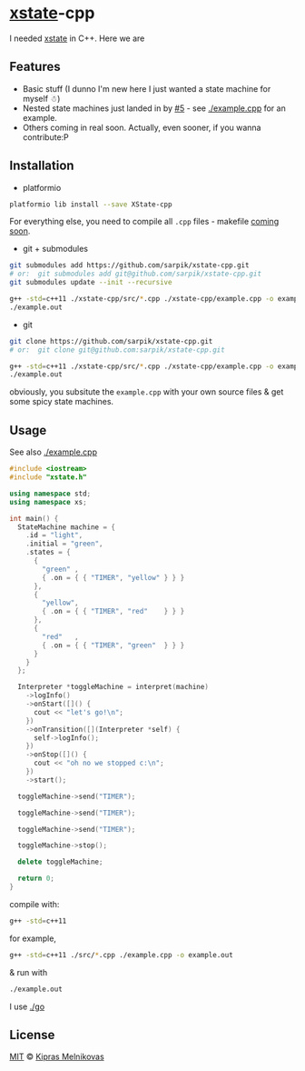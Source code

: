 # [xstate](https://github.com/davidkpiano/xstate)-cpp

I needed [xstate](https://github.com/davidkpiano/xstate) in C++. Here we are

## Features

* Basic stuff (I dunno I'm new here I just wanted a state machine for myself ☃)
* Nested state machines just landed in by [#5](https://github.com/sarpik/xstate-cpp/pull/5) - see [./example.cpp](./example.cpp) for an example.
* Others coming in real soon. Actually, even sooner, if you wanna contribute:P

## Installation

* platformio

```sh
platformio lib install --save XState-cpp
```

For everything else, you need to compile all `.cpp` files - makefile [coming soon](https://github.com/sarpik/xstate-cpp/issues/7).

* git + submodules

```sh
git submodules add https://github.com/sarpik/xstate-cpp.git
# or:  git submodules add git@github.com/sarpik/xstate-cpp.git
git submodules update --init --recursive

g++ -std=c++11 ./xstate-cpp/src/*.cpp ./xstate-cpp/example.cpp -o example.out
./example.out
```

* git

```sh
git clone https://github.com/sarpik/xstate-cpp.git
# or:  git clone git@github.com:sarpik/xstate-cpp.git

g++ -std=c++11 ./xstate-cpp/src/*.cpp ./xstate-cpp/example.cpp -o example.out
./example.out
```

obviously, you subsitute the `example.cpp` with your own source files & get some spicy state machines.

## Usage

See also [./example.cpp](./example.cpp)

```cpp
#include <iostream>
#include "xstate.h"

using namespace std;
using namespace xs;

int main() {
  StateMachine machine = {
    .id = "light",
    .initial = "green",
    .states = {
      {
        "green" ,
        { .on = { { "TIMER", "yellow" } } }
      },
      {
        "yellow",
        { .on = { { "TIMER", "red"    } } }
      },
      {
        "red"   ,
        { .on = { { "TIMER", "green"  } } }
      }
    }
  };

  Interpreter *toggleMachine = interpret(machine)
    ->logInfo()
    ->onStart([]() {
      cout << "let's go!\n";
    })
    ->onTransition([](Interpreter *self) {
      self->logInfo();
    })
    ->onStop([]() {
      cout << "oh no we stopped c:\n";
    })
    ->start();

  toggleMachine->send("TIMER");

  toggleMachine->send("TIMER");

  toggleMachine->send("TIMER");

  toggleMachine->stop();

  delete toggleMachine;

  return 0;
}
```

compile with:

```sh
g++ -std=c++11
```

for example,

```sh
g++ -std=c++11 ./src/*.cpp ./example.cpp -o example.out
```

& run with

```sh
./example.out
```

I use [./go](./go)

## License

[MIT](./LICENSE) © [Kipras Melnikovas](https://github.com/sarpik)
